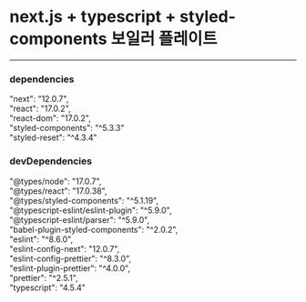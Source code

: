# next.js + typescript + styled-components 보일러 플레이트

---

### dependencies

"next": "12.0.7",  
"react": "17.0.2",  
"react-dom": "17.0.2",  
"styled-components": "^5.3.3"  
"styled-reset": "^4.3.4"  

### devDependencies

"@types/node": "17.0.7",  
"@types/react": "17.0.38",  
"@types/styled-components": "^5.1.19",  
"@typescript-eslint/eslint-plugin": "^5.9.0",  
"@typescript-eslint/parser": "^5.9.0",  
"babel-plugin-styled-components": "^2.0.2",  
"eslint": "^8.6.0",  
"eslint-config-next": "12.0.7",  
"eslint-config-prettier": "^8.3.0",  
"eslint-plugin-prettier": "^4.0.0",  
"prettier": "^2.5.1",  
"typescript": "4.5.4"  
